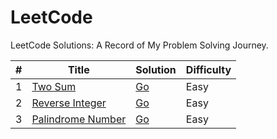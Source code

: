 # LeetCode

LeetCode Solutions: A Record of My Problem Solving Journey.

| # | Title | Solution | Difficulty |
| - | - | - | - |
| 1 | [Two Sum](https://leetcode.com/problems/two-sum/) | [Go](/easy/two_sum.go) | Easy |
| 2 | [Reverse Integer](https://leetcode.com/problems/reverse-integer/) | [Go](/easy/reverse-integer.go) | Easy |
| 3 | [Palindrome Number](https://leetcode.com/problems/palindrome-number/) | [Go](/easy/palindrome-number.go) | Easy |
